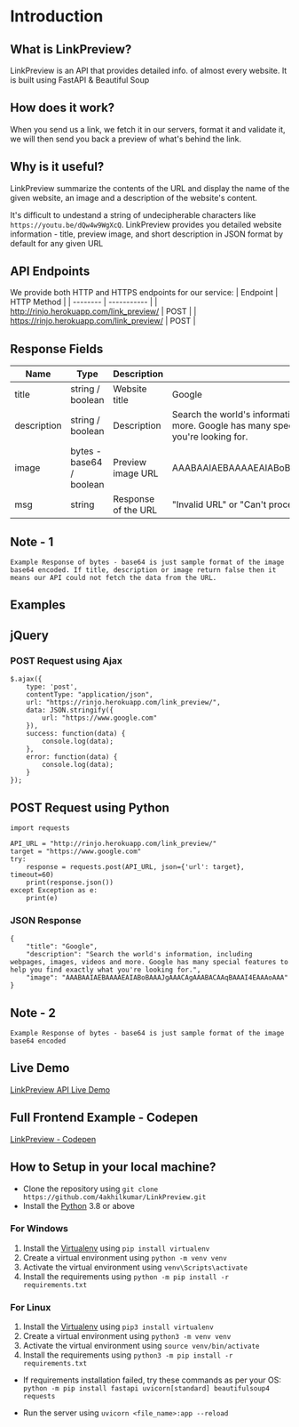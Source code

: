 # Introduction

## What is LinkPreview?
LinkPreview is an API that provides detailed info. of almost every website. It is built using FastAPI & Beautiful Soup

## How does it work?
When you send us a link, we fetch it in our servers, format it and validate it, we will then send you back a preview of what's behind the link.

## Why is it useful?
LinkPreview summarize the contents of the URL and display the name of the given website, an image and a description of the website's content.

It's difficult to undestand a string of undecipherable characters like `https://youtu.be/dQw4w9WgXcQ`. LinkPreview provides you detailed website information - title, preview image, and short description in JSON format by default for any given URL

## API Endpoints
We provide both HTTP and HTTPS endpoints for our service:
| Endpoint | HTTP Method |
| -------- | ----------- |
| http://rinjo.herokuapp.com/link_preview/ | POST |
| https://rinjo.herokuapp.com/link_preview/ | POST |

## Response Fields

| Name | Type | Description | Example Response |
| -------- | ----------- | -------- | ----------- |
| title | string / boolean | Website title | Google |
| description | string / boolean | Description  | Search the world's information, including webpages, images, videos and more. Google has many special features to help you find exactly what you're looking for. |
|image | bytes - base64 / boolean | Preview image URL | AAABAAIAEBAAAAEAIABoBAAAJgAAACAgAAABACAAqBAAAI4EAAAoAAA |
| msg | string | Response of the URL | "Invalid URL" or "Can't process URL" or "Connection Time out" |

## Note - 1
    Example Response of bytes - base64 is just sample format of the image base64 encoded. If title, description or image return false then it means our API could not fetch the data from the URL.

## Examples

## jQuery
### POST Request using Ajax
```
$.ajax({
    type: 'post',
    contentType: "application/json",
    url: "https://rinjo.herokuapp.com/link_preview/",
    data: JSON.stringify({
        url: "https://www.google.com"
    }),
    success: function(data) {            
        console.log(data);
    },
    error: function(data) {
        console.log(data);
    }
});
```

## POST Request using Python
```
import requests

API_URL = "http://rinjo.herokuapp.com/link_preview/"
target = "https://www.google.com"
try:
    response = requests.post(API_URL, json={'url': target}, timeout=60)
    print(response.json())
except Exception as e:
    print(e)
```

### JSON Response
```
{
    "title": "Google",
    "description": "Search the world's information, including webpages, images, videos and more. Google has many special features to help you find exactly what you're looking for.",
    "image": "AAABAAIAEBAAAAEAIABoBAAAJgAAACAgAAABACAAqBAAAI4EAAAoAAA"
}
```

## Note - 2
    Example Response of bytes - base64 is just sample format of the image base64 encoded

## Live Demo
[LinkPreview API Live Demo](https://4akhilkumar.github.io/LinkPreview/index.html)

## Full Frontend Example - Codepen
[LinkPreview - Codepen](https://codepen.io/4akhilkumar/pen/PoRJmQm)

## How to Setup in your local machine?
- Clone the repository using `git clone https://github.com/4akhilkumar/LinkPreview.git`
- Install the [Python](https://www.python.org/downloads/) 3.8 or above

### For Windows       
1. Install the [Virtualenv](https://pypi.org/project/virtualenv/) using `pip install virtualenv`     
2. Create a virtual environment using `python -m venv venv`      
3. Activate the virtual environment using `venv\Scripts\activate`        
4. Install the requirements using `python -m pip install -r requirements.txt`

### For Linux
1. Install the [Virtualenv](https://pypi.org/project/virtualenv/) using `pip3 install virtualenv`     
2. Create a virtual environment using `python3 -m venv venv`     
3. Activate the virtual environment using `source venv/bin/activate`     
4. Install the requirements using `python3 -m pip install -r requirements.txt`

- If requirements installation failed, try these commands as per your OS:  
`python -m pip install fastapi uvicorn[standard] beautifulsoup4 requests`

- Run the server using `uvicorn <file_name>:app --reload`
